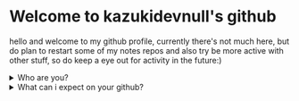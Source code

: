 # Welcome to kazukidevnull's github


hello and welcome to my github profile, currently there's not much here, but do plan to restart some of my notes repos and also try be more active with other stuff, so do keep a eye out for activity in the future:)


<details><summary> Who are you? </summary>

 - known as: KazukiDevNull, kazuki, kazu, KDN
 - Real name: i am sure you would like that.
 - From: Norway
 - Pronouns: They/them/She/Her
 - Contact: look on the left side of the screen under my bio 

</details>

<details><summary> What can i expect on your github? </summary>

A lot of Notes which i take during my study of everything but other stuff that may appear include: 
- Reverse Engineering and malware related stuff
- TI
- OSINT
- DFIR
- PRIVACY
- Data and statistical stuff

</details>

